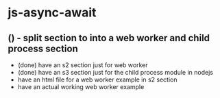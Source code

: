 # js-async-await

## () - split section to into a web worker and child process section
* (done) have an s2 section just for web worker
* (done) have an s3 section just for the child process module in nodejs
* have an html file for a web worker example in s2 section
* have an actual working web worker example